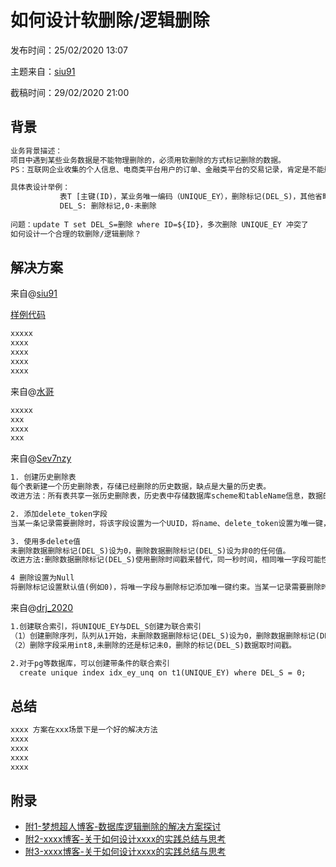 # 如何设计软删除/逻辑删除

发布时间：25/02/2020 13:07

主题来自：[siu91](https://github.com/siu91)  

截稿时间：29/02/2020 21:00



## 背景

```txt
业务背景描述：
项目中遇到某些业务数据是不能物理删除的，必须用软删除的方式标记删除的数据。
PS：互联网企业收集的个人信息、电商类平台用户的订单、金融类平台的交易记录，肯定是不能删除

具体表设计举例：
           表T [主键(ID)，某业务唯一编码（UNIQUE_EY），删除标记(DEL_S)，其他省略]
           DEL_S: 删除标记,0-未删除
           
问题：update T set DEL_S=删除 where ID=${ID}，多次删除 UNIQUE_EY 冲突了
如何设计一个合理的软删除/逻辑删除？
```



## 解决方案

来自@[siu91](https://github.com/siu91) 

[样例代码](../demo/demo1.md)

```txt
xxxxx  
xxxx
xxxx
xxxx
xxxx
```

来自@[水哥](https://github.com/siu91) 

```txt
xxxxx
xxx
xxxx
xxx
```

来自@[Sev7nzy](https://github.com/Sev7nzy) 

```txt
1. 创建历史删除表
每个表新建一个历史删除表，存储已经删除的历史数据，缺点是大量的历史表。
改进方法：所有表共享一张历史删除表，历史表中存储数据库scheme和tableName信息，数据的信息通过json的形式存储在历史表中。

2. 添加delete_token字段
当某一条记录需要删除时，将该字段设置为一个UUID，将name、delete_token设置为唯一键，这样当is_delete=0时，delete_token保持一个默认值，能够有效地限制name唯一，当记录被删除时，由于delete_token是一个唯一的UUID，便能保证删除的记录不会被唯一约束束缚。（附1）

3. 使用多delete值
未删除数据删除标记(DEL_S)设为0，删除数据删除标记(DEL_S)设为非0的任何值。
改进方法:删除数据删除标记(DEL_S)使用删除时间戳来替代，同一秒时间，相同唯一字段可能性基本为零，使用初始值0或者Null来作为未删除标志符，会占用一定的存储空间，但可以显示删除时间。

4 删除设置为Null
将删除标记设置默认值(例如0)，将唯一字段与删除标记添加唯一键约束。当某一记录需要删除时，将删除标记置为NULL。（附1）
```

来自@[drj_2020](https://github.com/drj_2020)
```txt
1.创建联合索引，将UNIQUE_EY与DEL_S创建为联合索引
（1）创建删除序列，队列从1开始，未删除数据删除标记(DEL_S)设为0，删除数据删除标记(DEL_S)设为取序列值。
（2）删除字段采用int8,未删除的还是标记未0，删除的标记(DEL_S)数据取时间戳。

2.对于pg等数据库，可以创建带条件的联合索引
  create unique index idx_ey_unq on t1(UNIQUE_EY) where DEL_S = 0;


```

## 总结

```txt
xxxx 方案在xxx场景下是一个好的解决方法
xxxx
xxxx
xxxx
xxxx
```



## 附录

- [附1-梦想超人博客-数据库逻辑删除的解决方案探讨](https://blog.csdn.net/weixin_43379172/article/details/86743532)
- [附2-xxxx博客-关于如何设计xxxx的实践总结与思考](https://github.com/)
- [附3-xxxx博客-关于如何设计xxxx的实践总结与思考](https://github.com/)
